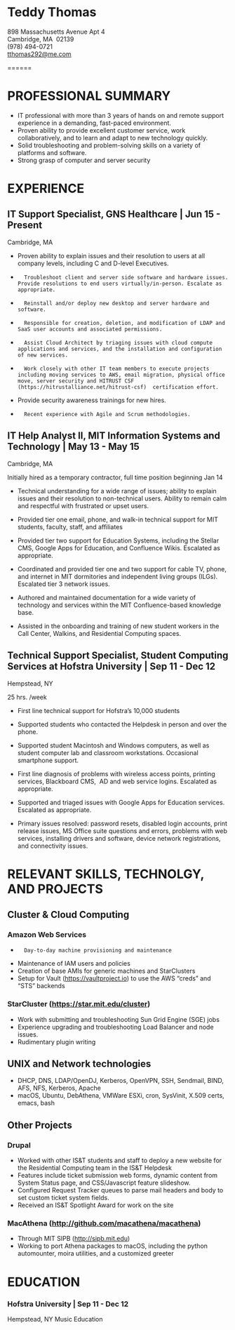 # Teddy Thomas

898 Massachusetts Avenue Apt 4  
Cambridge, MA  02139  
(978) 494-0721  
tthomas292@me.com

======
# PROFESSIONAL SUMMARY
*   IT professional with more than 3 years of hands on and remote support experience in a demanding, fast-paced environment. 
*   Proven ability to provide excellent customer service, work collaboratively, and to learn and adapt to new technology quickly. 
*   Solid troubleshooting and problem-solving skills on a variety of platforms and software.
*   Strong grasp of computer and server security

# EXPERIENCE
## IT Support Specialist, GNS Healthcare | Jun 15 - Present 

Cambridge, MA

*	Proven ability to explain issues and their resolution to users at all company levels, including C and D-level Executives.

*   	Troubleshoot client and server side software and hardware issues. Provide resolutions to end users virtually/in-person. Escalate as appropriate.

*   	Reinstall and/or deploy new desktop and server hardware and software.

*   	Responsible for creation, deletion, and modification of LDAP and SaaS user accounts and associated permissions.

*   	Assist Cloud Architect by triaging issues with cloud compute applications and services, and the installation and configuration of new services. 

*   	Work closely with other IT team members to execute projects including moving services to AWS, email migration, physical office move, server security and HITRUST CSF (https://hitrustalliance.net/hitrust-csf)  certification effort.

*	Provide security awareness trainings for new hires.

*   	Recent experience with Agile and Scrum methodologies.

## IT Help Analyst II, MIT Information Systems and Technology | May 13 - May 15 

Cambridge, MA

Initially hired as a temporary contractor, full time position beginning Jan 14

*	Technical understanding for a wide range of issues; ability to explain issues and their resolution to non-technical users. Ability to remain calm and respectful with frustrated or upset users.

*	Provided tier one email, phone, and walk-in technical support for MIT students, faculty, staff, and affiliates

*	Provided tier two support for Education Systems, including the Stellar CMS, Google Apps for Education, and Confluence Wikis. Escalated as appropriate.

*	Coordinated and provided tier one and two support for cable TV, phone, and internet in MIT dormitories and independent living groups (ILGs). Escalated tier 3 network issues.

*	Authored and maintained documentation for a wide variety of technology and services within the MIT Confluence-based knowledge base.

*	Assisted in the onboarding and training of new student workers in the Call Center, Walkins, and Residential Computing spaces.

## Technical Support Specialist, Student Computing Services at Hofstra University | Sep 11 - Dec 12

Hempstead, NY

25 hrs. /week

*	First line technical support for Hofstra’s 10,000 students

*	Supported students who contacted the Helpdesk in person and over the phone.

*	Supported student Macintosh and Windows computers, as well as student computer lab and classroom workstations. Occasional smartphone support.

*	First line diagnosis of problems with wireless access points, printing services, Blackboard CMS,  AD and web service logins. Escalated as appropriate.

*	Supported and triaged issues with Google Apps for Education services. Escalated as appropriate.

*	Primary issues resolved: password resets, disabled login accounts, print release issues, MS Office suite questions and errors, problems with web services, installing drivers and software, device network registrations, and connectivity issues.

# RELEVANT SKILLS, TECHNOLGY, AND PROJECTS

## Cluster & Cloud Computing
### Amazon Web Services
*   	Day-to-day machine provisioning and maintenance
* 	Maintenance of IAM users and policies
* 	Creation of base AMIs for generic machines and StarClusters
*	Setup for Vault (https://vaultproject.io) to use the AWS “creds” and “STS” backends

### StarCluster (https://star.mit.edu/cluster)
*   Work with submitting and troubleshooting Sun Grid Engine (SGE) jobs
*   Experience upgrading and troubleshooting Load Balancer and node issues.
*   Rudimentary plugin writing 

## UNIX and Network technologies
*  DHCP, DNS, LDAP/OpenDJ, Kerberos, OpenVPN, SSH, Sendmail, BIND, AFS, NFS, Kerberos, Apache
*  macOS, Ubuntu, DebAthena, VMWare ESXi, cron, SysVinit, X.509 certs, emacs, bash

## Other Projects

### Drupal
*   Worked with other IS&T students and staff to deploy a new website for the Residential Computing team in the IS&T Helpdesk
*   Features include ticket submission web forms, dynamic content from System Status page, and CSS/Javascript feature slideshow.
*   Configured Request Tracker queues to parse mail headers and body to set custom ticket system fields. 
*   Received an IS&T Spotlight Award for work on the site

### MacAthena (http://github.com/macathena/macathena)
*   Through MIT SIPB (http://sipb.mit.edu)
*   Working to port Athena packages to macOS, including the python automounter, moira utilities, and a customized greeter

# EDUCATION

### Hofstra University | Sep 11 - Dec 12
Hempstead, NY
Music Education